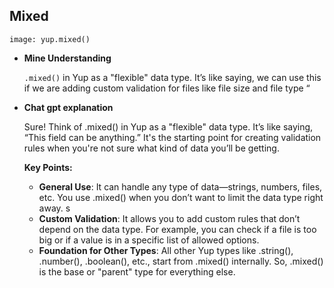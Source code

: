  
## Mixed

```
image: yup.mixed()
```

  - **Mine Understanding**

    `.mixed()` in Yup as a "flexible" data type. It’s like saying, we can use this if we are adding custom validation for files like  file size and file type “

  - **Chat gpt explanation**

    Sure! Think of .mixed() in Yup as a "flexible" data type. It’s like saying, “This field can be anything.” It's the starting point for creating validation rules when you're not sure what kind of data you’ll be getting.  

    **Key Points:**
    - __General Use__: It can handle any type of data—strings, numbers, files, etc. You use .mixed() when you don’t want to limit the data type right away.
    s
    - __Custom Validation__: It allows you to add custom rules that don’t depend on the data type. For example, you can check if a file is too big or if a value is in a specific list of allowed options.                            
    - __Foundation for Other Types__: All other Yup types like .string(), .number(), .boolean(), etc., start from .mixed() internally. So, .mixed() is the base or "parent" type for everything else.
